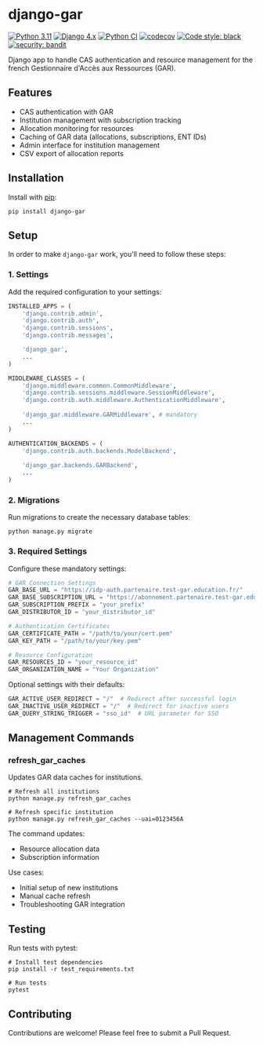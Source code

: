 # django-gar
[![Python 3.11](https://img.shields.io/badge/python-3.11-blue.svg)](https://www.python.org/downloads/release/python-3110/) 
[![Django 4.x](https://img.shields.io/badge/django-4.2-blue.svg)](https://docs.djangoproject.com/en/4.2/)
[![Python CI](https://github.com/briefmnews/django-gar/actions/workflows/workflow.yml/badge.svg)](https://github.com/briefmnews/django-gar/actions/workflows/workflow.yml)
[![codecov](https://codecov.io/gh/briefmnews/django-gar/branch/master/graph/badge.svg)](https://codecov.io/gh/briefmnews/django-gar)
[![Code style: black](https://img.shields.io/badge/code%20style-black-000000.svg)](https://github.com/python/black)
[![security: bandit](https://img.shields.io/badge/security-bandit-yellow.svg)](https://github.com/PyCQA/bandit)  

Django app to handle CAS authentication and resource management for the french Gestionnaire d'Accès aux Ressources (GAR).

## Features
- CAS authentication with GAR
- Institution management with subscription tracking
- Allocation monitoring for resources
- Caching of GAR data (allocations, subscriptions, ENT IDs)
- Admin interface for institution management
- CSV export of allocation reports

## Installation
Install with [pip](https://pip.pypa.io/en/stable/):
```shell
pip install django-gar
```

## Setup
In order to make `django-gar` work, you'll need to follow these steps:

### 1. Settings
Add the required configuration to your settings:
```python
INSTALLED_APPS = (
    'django.contrib.admin',
    'django.contrib.auth',
    'django.contrib.sessions',
    'django.contrib.messages',

    'django_gar',
    ...
)

MIDDLEWARE_CLASSES = (
    'django.middleware.common.CommonMiddleware',
    'django.contrib.sessions.middleware.SessionMiddleware',
    'django.contrib.auth.middleware.AuthenticationMiddleware',
    
    'django_gar.middleware.GARMiddleware', # mandatory
    ...
)

AUTHENTICATION_BACKENDS = (
    'django.contrib.auth.backends.ModelBackend',
    
    'django_gar.backends.GARBackend',
    ...
)
```

### 2. Migrations
Run migrations to create the necessary database tables:
```shell
python manage.py migrate
```

### 3. Required Settings
Configure these mandatory settings:
```python
# GAR Connection Settings
GAR_BASE_URL = "https://idp-auth.partenaire.test-gar.education.fr/"
GAR_BASE_SUBSCRIPTION_URL = "https://abonnement.partenaire.test-gar.education.fr/"
GAR_SUBSCRIPTION_PREFIX = "your_prefix"
GAR_DISTRIBUTOR_ID = "your_distributor_id"

# Authentication Certificates
GAR_CERTIFICATE_PATH = "/path/to/your/cert.pem"
GAR_KEY_PATH = "/path/to/your/key.pem"

# Resource Configuration
GAR_RESOURCES_ID = "your_resource_id"
GAR_ORGANIZATION_NAME = "Your Organization"
```

Optional settings with their defaults:
```python
GAR_ACTIVE_USER_REDIRECT = "/"  # Redirect after successful login
GAR_INACTIVE_USER_REDIRECT = "/"  # Redirect for inactive users
GAR_QUERY_STRING_TRIGGER = "sso_id"  # URL parameter for SSO
```

## Management Commands

### refresh_gar_caches
Updates GAR data caches for institutions.

```shell
# Refresh all institutions
python manage.py refresh_gar_caches

# Refresh specific institution
python manage.py refresh_gar_caches --uai=0123456A
```

The command updates:
- Resource allocation data
- Subscription information

Use cases:
- Initial setup of new institutions
- Manual cache refresh
- Troubleshooting GAR integration

## Testing
Run tests with pytest:
```shell
# Install test dependencies
pip install -r test_requirements.txt

# Run tests
pytest
```

## Contributing
Contributions are welcome! Please feel free to submit a Pull Request.
